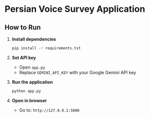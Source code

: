 # Persian Voice Survey Application

## How to Run

1. **Install dependencies**
   ```bash
   pip install -r requirements.txt
   ```

2. **Set API key**
   - Open `app.py`
   - Replace `GEMINI_API_KEY` with your Google Gemini API key

3. **Run the application**
   ```bash
   python app.py
   ```

4. **Open in browser**
   - Go to: `http://127.0.0.1:5000`